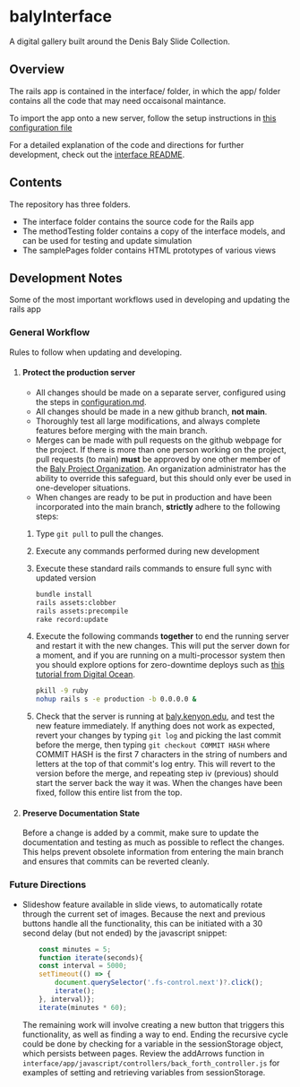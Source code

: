 # balyInterface
 A digital gallery built around the Denis Baly Slide Collection.

## Overview
The rails app is contained in the interface/ folder, in which the app/ folder contains all the code that may need occaisonal maintance.

To import the app onto a new server, follow the setup instructions in [this configuration file](configuration.md)

For a detailed explanation of the code and directions for further development, check out the [interface README](/interface/README.md).

## Contents
The repository has three folders.

- The interface folder contains the source code for the Rails app
- The methodTesting folder contains a copy of the interface models, and can be used for testing and update simulation
- The samplePages folder contains HTML prototypes of various views

## Development Notes
Some of the most important workflows used in developing and updating the rails app

### General Workflow
Rules to follow when updating and developing.

1. #### Protect the production server
    - All changes should be made on a separate server, configured using the steps in [configuration.md](configuration.md).
    - All changes should be made in a new github branch, **not main**.
    - Thoroughly test all large modifications, and always complete features before merging with the main branch.
    - Merges can be made with pull requests on the github webpage for the project. If there is more than one person working on the project, pull requests (to main) **must** be approved by one other member of the [Baly Project Organization](https://github.com/Baly-Project). An organization administrator has the ability to override this safeguard, but this should only ever be used in one-developer situations.
    - When changes are ready to be put in production and have been incorporated into the main branch, **strictly** adhere to the following steps:
    1. Type `git pull` to pull the changes.
    2. Execute any commands performed during new development
    3. Execute these standard rails commands to ensure full sync with updated version
       ```sh  
       bundle install
       rails assets:clobber
       rails assets:precompile
       rake record:update
       ```
    4. Execute the following commands **together** to end the running server and restart it with the new changes. This will put the server down for a moment, and if you are running on a multi-processor system then you should explore options for zero-downtime deploys such as [this tutorial from Digital Ocean](https://www.digitalocean.com/community/tutorials/how-to-set-up-zero-downtime-rails-deploys-using-puma-and-foreman). 

       ```sh
       pkill -9 ruby
       nohup rails s -e production -b 0.0.0.0 &
       ```
    5. Check that the server is running at [baly.kenyon.edu](https://baly.kenyon.edu), and test the new feature immediately. If anything does not work as expected, revert your changes by typing `git log` and picking the last commit before the merge, then typing `git checkout COMMIT HASH` where COMMIT HASH is the first 7 characters in the string of numbers and letters at the top of that commit's log entry. This will revert to the version before the merge, and repeating step iv (previous) should start the server back the way it was. When the changes have been fixed, follow this entire list from the top.

2. #### Preserve Documentation State
   Before a change is added by a commit, make sure to update the documentation and testing as much as possible to reflect the changes. This helps prevent obsolete information from entering the main branch and ensures that commits can be reverted cleanly.

### Future Directions
 - Slideshow feature available in slide views, to automatically rotate through the current set of images. Because the next and previous buttons handle all the functionality, this can be initiated with a 30 second delay (but not ended) by the javascript snippet:
    ```js
        const minutes = 5;
        function iterate(seconds){
        const interval = 5000;
        setTimeout(() => {
            document.querySelector('.fs-control.next')?.click();
            iterate();
        }, interval)};
        iterate(minutes * 60);
    ```
    The remaining work will involve creating a new button that triggers this functionality, as well as finding a way to end. Ending the recursive cycle could be done by checking for a variable in the sessionStorage object, which persists between pages. Review the addArrows function in `interface/app/javascript/controllers/back_forth_controller.js` 
    for examples of setting and retrieving variables from sessionStorage.
